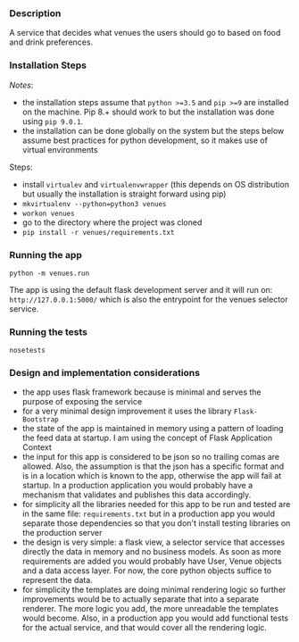 ### Description

A service that decides what venues the users should go to based on food and drink preferences.

### Installation Steps
*Notes*: 
- the installation steps assume that `python >=3.5` and `pip >=9` are installed on the machine. Pip 8.+ should work to but the installation was done using `pip 9.0.1`.
- the installation can be done globally on the system but the steps below assume best practices for python development, so it makes use of virtual environments

Steps:
- install `virtualev` and `virtualenvwrapper` (this depends on OS distribution but usually the installation is straight forward using pip)
- `mkvirtualenv --python=python3 venues`
- `workon venues`
- go to the directory where the project was cloned
- `pip install -r venues/requirements.txt`

### Running the app

`python -m venues.run`

The app is using the default flask development server and it will run on: `http://127.0.0.1:5000/` which is also the entrypoint
for the venues selector service.

### Running the tests
`nosetests`

### Design and implementation considerations

- the app uses flask framework because is minimal and serves the purpose of exposing the service
- for a very minimal design improvement it uses the library `Flask-Bootstrap`
- the state of the app is maintained in memory using a pattern of loading the feed data at startup. I am using the concept 
of Flask Application Context
- the input for this app is considered to be json so no trailing comas are allowed. Also, the assumption is that the json has a specific format and is in a location which is known to the app, 
otherwise the app will fail at startup. In a production application you would probably have a mechanism that validates and publishes this data accordingly.
- for simplicity all the libraries needed for this app to be run and tested are in the same file: `requirements.txt` but in a production
app you would separate those dependencies so that you don't install testing libraries on the production server
- the design is very simple: a flask view, a selector service that accesses directly the data in memory and no business models.
As soon as more requirements are added you would probably have User, Venue objects and a data access layer. 
For now, the core python objects suffice to represent the data.
- for simplicity the templates are doing minimal rendering logic so further improvements would be to actually separate that into a separate 
renderer. The more logic you add, the more unreadable the templates would become. Also, in a production app you would add functional tests
for the actual service, and that would cover all the rendering logic. 
